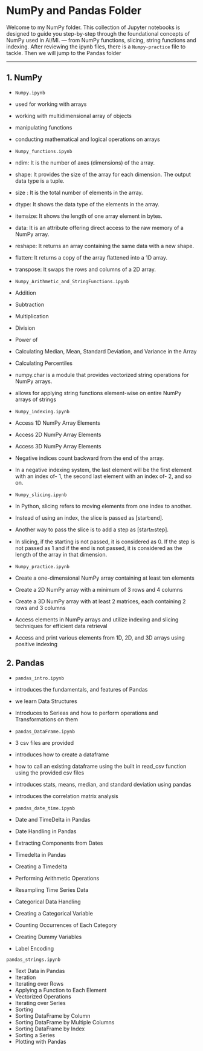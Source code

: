 # NumPy and Pandas Folder

Welcome to my NumPy folder.  This collection of Jupyter notebooks is designed to guide you step-by-step through the foundational concepts of NumPy used in Ai/Ml.  — from NumPy functions, slicing, string functions and indexing. After reviewing the ipynb files, there is a `Numpy-practice` file to tackle. 
Then we will jump to the Pandas folder

---

##  1. NumPy

- `Numpy.ipynb`  
- used for working with arrays
- working with multidimensional array of objects 
- manipulating functions
- conducting mathematical and logical operations on arrays   

- `Numpy_functions.ipynb`  
-  ndim: It is the number of axes (dimensions) of the array. 
-  shape: It provides the size of the array for each dimension. The output data type is a tuple. 
-  size : It is the total number of elements in the array. 
-  dtype: It shows the data type of the elements in the array. 
-  itemsize: It shows the length of one array element in bytes. 
-  data: It is an attribute offering direct access to the raw memory of a NumPy array.
-  reshape: It returns an array containing the same data with a new shape.
-  flatten: It returns a copy of the array flattened into a 1D array.
-  transpose: It swaps the rows and columns of a 2D array.

- `Numpy_Arithmetic_and_StringFunctions.ipynb`  
- Addition
- Subtraction
- Multiplication
- Division
- Power of
- Calculating Median, Mean, Standard Deviation, and Variance in the Array
- Calculating Percentiles
- numpy.char is a module that provides vectorized string operations for NumPy arrays.
- allows for applying string functions element-wise on entire NumPy arrays of strings

- `Numpy_indexing.ipynb`  
- Access 1D NumPy Array Elements
- Access 2D NumPy Array Elements
- Access 3D NumPy Array Elements
- Negative indices count backward from the end of the array.
- In a negative indexing system, the last element will be the first element with an index of- 1, the second last element with an index of- 2, and so on.

- `Numpy_slicing.ipynb`  
- In Python, slicing refers to moving elements from one index to another.
- Instead of using an index, the slice is passed as [start:end].
- Another way to pass the slice is to add a step as [start:end:step].
- In slicing, if the starting is not passed, it is considered as 0. If the step is not passed as 1 and if the end is not passed, it is considered as the length of the array in that dimension.

- `Numpy_practice.ipynb`  
- Create a one-dimensional NumPy array containing at least ten elements
- Create a 2D NumPy array with a minimum of 3 rows and 4 columns
- Create a 3D NumPy array with at least 2 matrices, each containing 2 rows and 3 columns
- Access elements in NumPy arrays and utilize indexing and slicing techniques for efficient data retrieval
- Access and print various elements from 1D, 2D, and 3D arrays using positive indexing


## 2. Pandas

- `pandas_intro.ipynb`
- introduces the fundamentals, and features of Pandas
- we learn Data Structures
- Introduces to Serieas and how to perform operations and Transformations on them

- `pandas_DataFrame.ipynb`
- 3 csv files are provided
- introduces how to create a dataframe
- how to call an existing dataframe using the built in read_csv function using the provided csv files
- introduces stats, means, median, and standard deviation using pandas
- introduces the correlation matrix analysis

- `pandas_date_time.ipynb` 
- Date and TimeDelta in Pandas
- Date Handling in Pandas
- Extracting Components from Dates
- Timedelta in Pandas
- Creating a Timedelta
- Performing Arithmetic Operations
- Resampling Time Series Data
- Categorical Data Handling
- Creating a Categorical Variable
- Counting Occurrences of Each Category
- Creating Dummy Variables
- Label Encoding

`pandas_strings.ipynb`
- Text Data in Pandas
- Iteration
- Iterating over Rows
- Applying a Function to Each Element
- Vectorized Operations
- Iterating over Series
- Sorting
- Sorting DataFrame by Column
- Sorting DataFrame by Multiple Columns
- Sorting DataFrame by Index
- Sorting a Series
- Plotting with Pandas